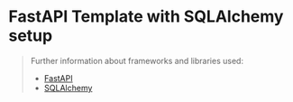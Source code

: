 # FastAPI Template with SQLAlchemy setup

> Further information about frameworks and libraries used:
>
> - [FastAPI](https://fastapi.tiangolo.com/)
> - [SQLAlchemy](https://docs.sqlalchemy.org/en/20/)

